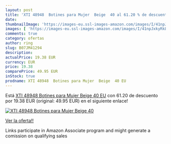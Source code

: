 ```yaml
---
layout: post
title: 'XTI 48948  Botines para Mujer  Beige  40 al 61.20 % de descuento'
date: 
thumbnailImage: 'https://images-eu.ssl-images-amazon.com/images/I/41npJxkyRkL._SL200_.jpg'
images: [ 'https://images-eu.ssl-images-amazon.com/images/I/41npJxkyRkL._SL200_.jpg' ]
comments: true
category: ofertas
author: ring
slug: B07JM41294
description:
actualPrice: 19.38 EUR
currency: EUR
price: 19.38
comparePrice: 49.95 EUR
inStock: true
prodname: XTI 48948  Botines para Mujer  Beige  40 EU
---
```


Está [XTI 48948  Botines para Mujer  Beige  40 EU](https://www.amazon.es/dp/B07JM41294/?tag=tolees-21) con 61.20 de descuento por 19.38 EUR (original: 49.95 EUR) en el siguiente enlace!

[![XTI 48948  Botines para Mujer  Beige  40](https://images-eu.ssl-images-amazon.com/images/I/41npJxkyRkL._SL200_.jpg)](https://www.amazon.es/dp/B07JM41294/?tag=tolees-21)

[Ver la oferta!!](https://www.amazon.es/dp/B07JM41294/?tag=tolees-21)

Links participate in Amazon Associate program and might generate a comission on qualifying sales


